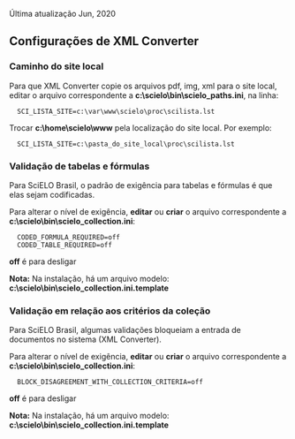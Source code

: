 Última atualização Jun, 2020


## Configurações de XML Converter

### Caminho do site local

Para que XML Converter copie os arquivos pdf, img, xml para o site local, editar o arquivo correspondente a **c:\\scielo\\bin\\scielo_paths.ini**, na linha:

```
  SCI_LISTA_SITE=c:\var\www\scielo\proc\scilista.lst
```

Trocar **c:\\home\\scielo\\www** pela localização do site local. Por exemplo:

```
  SCI_LISTA_SITE=c:\pasta_do_site_local\proc\scilista.lst
```

### Validação de tabelas e fórmulas

Para SciELO Brasil, o padrão de exigência para tabelas e fórmulas é que elas sejam codificadas.

Para alterar o nível de exigência, **editar** ou **criar** o arquivo correspondente a **c:\\scielo\\bin\\scielo_collection.ini**:

```
  CODED_FORMULA_REQUIRED=off
  CODED_TABLE_REQUIRED=off
```

**off** é para desligar

**Nota:** Na instalação, há um arquivo modelo: **c:\\scielo\\bin\\scielo_collection.ini.template**


### Validação em relação aos critérios da coleção

Para SciELO Brasil, algumas validações bloqueiam a entrada de documentos no sistema (XML Converter).

Para alterar o nível de exigência, **editar** ou **criar** o arquivo correspondente a **c:\\scielo\\bin\\scielo_collection.ini**:

```
  BLOCK_DISAGREEMENT_WITH_COLLECTION_CRITERIA=off
```

**off** é para desligar

**Nota:** Na instalação, há um arquivo modelo: **c:\\scielo\\bin\\scielo_collection.ini.template**

